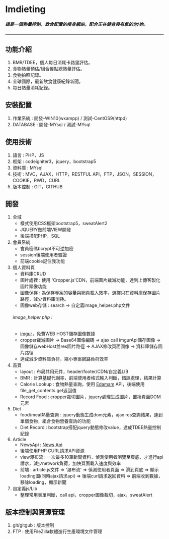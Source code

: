 # Imdieting
##### 這是一個熱量控制，飲食配置的瘦身網站，配合正在健身與有氧的你/妳。
---
## 功能介紹
1. BMR/TDEE，個人每日消耗卡路里評估。
2. 食物熱量預估/組合餐點總熱量評估。
3. 食物拍照記錄。
4. 全球國際，最新飲食健康紀錄新聞。
5. 每日熱量消耗紀錄。
## 安裝配置
1. 作業系統 : 開發-WIN10(wxampp) / 測試-CentOS9(httpd)
2. DATABASE : 開發-MYsql / 測試-MYsql
## 使用技術
1. 語言 : PHP，JS
2. 框架 : codeigniter3，jquery，bootstrap5
3. 資料庫 : MYsql
4. 技術 : MVC，AJAX，HTTP，RESTFUL API，FTP，JSON，SESSION，COOKIE，RWD，CURL
5. 版本控制 : GIT，GITHUB
## 開發
1. 全域
   - 樣式使用CSS框架bootstrap5，sweatAlert2
   - JQUERY做前端VIEW開發
   - 後端搭配PHP，SQL
2. 會員系統
   - 會員密碼bcrypt不可逆加密
   - session後端使用者驗證
   - 前端cookie記住我功能
3. 個人資料頁
   - 資料庫CRUD
   - 圖片處裡 : 使用 'Cropper.js'CDN，前端圖片裁減功能，達到上傳客製化圖片頭像功能
   - 圖像保存 : 為保存專案的容量與網頁載入效率，選擇只在資料庫保存圖片路徑，減少資料庫消耗。
   - 圖像web存儲 : search => 自定義image_helper.php文件
   ###### image_helper.php :
   - [imgur](https://imgur.com/)，免費WEB HOST儲存圖像數據
   - cropper裁減圖片 -> Base64圖像編碼 -> ajax call imgurApi儲存圖像 -> 圖像儲存webHost並res圖片路徑 -> AJAX修改頁面圖像 -> 資料庫儲存圖片路徑
   - 達成減少資料庫負荷，縮小專案網路負荷效率
4. 首頁
   - layout : 布局共用元件，header/footer/CDN/自定義LIB
   - BMR : 計算基礎代謝率，前端使用者格式輸入判斷，錯誤處理，結果計算
   - Calorie Lookup : 食物熱量查詢，使用 [Edamam](https://www.edamam.com/) API，後端使用file_get_contents get返回值
   - Record Food : cropper裁切圖片，jquery處理生成圖片，置換頁面DOM元素
5. Diet
   - food/meal熱量查詢 : jquery動態生成dom元素，ajax res查詢結果，達到單個食物，組合食物營養查詢的功能
   - Diet Record : bootstrap搭配jquery動態修改value，達成TDEE熱量控制紀錄
6. Article
   - NewsApi : [News Api](https://newsapi.org/)
   - 後端使用PHP CURL請求API資源
   - view瀑布流 : 一次最多10筆新聞資料，偵測使用者瀏覽至頁底，才進行api請求，減少network負荷，加快頁面載入速度與效率
   - 前端 : article.js文件 => '瀑布流' => 偵測使用者頁面 => 滑到頁底 => 顯示loading圖(同時ajax請求api) => 後端curl請求返回資料 => 前端收到數據，移除loading，顯示新聞
7. 自定義js/Lib
   - 整理常用表單判斷，call api，cropper圖像裁切，ajax，sweatAlert
## 版本控制與資源管理
1. git/gitgub : 版本控制
2. FTP : 使用FileZilla軟體進行生產環境文件管理
